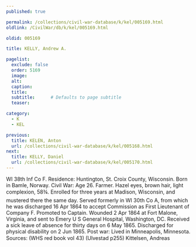 ```yaml
---
published: true

permalink: /collections/civil-war-database/k/kel/005169.html
oldlink: /CivilWar/db/k/kel/005169.html

oldid: 005169

title: KELLY, Andrew A.

pagelist:
  exclude: false
  order: 5169
  image: 
  alt:
  caption:
  title:
  subtitle:      # Defaults to page subtitle
  teaser:

category: 
  - K 
  - KEL

previous:
  title: KELEN, Anton
  url: /collections/civil-war-database/k/kel/005168.html  
next:
  title: KELLY, Daniel
  url: /collections/civil-war-database/k/kel/005170.html   
---
```

WI 38th Inf Co F. Residence: Huntington, St. Croix County, Wisconsin. Born in Bamle, Norway. Civil War: Age 26. Farmer. Hazel eyes, brown hair, light complexion, 5&#146;8&frac34;&#148;. Enrolled for three years at Madison, Wisconsin, and mustered there the same day. Served formerly in WI 30th Co A, from which he was discharged 16 Apr 1864 to accept Commission as First Lieutenant of Company F. Promoted to Captain. Wounded 2 Apr 1864 at Fort Malone, Virginia, and sent to Emery U S General Hospital, Washington, DC. Received a sick leave of absence for thirty days on 6 May 1865. Discharged for physical disability on 2 Jun 1865. Post war: Lived in Minneapolis, Minnesota. Sources: (WHS red book vol 43) (Ulvestad p255) &#147;Kittelsen, Andreas&#148;